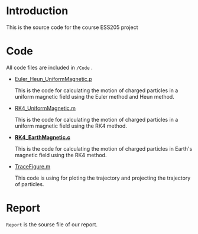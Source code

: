 # Introduction
This is the source code for the course ESS205 project 
# Code
All code files are included in `/Code` .
- [Euler_Heun_UniformMagnetic.p](Code/Euler_Heun_UniformMagnetic.p)
  
  This is the code for calculating the motion of charged particles in a uniform magnetic field using the Euler method and Heun method.

- [RK4_UniformMagnetic.m](Code/RK4_UniformMagnetic.m)
  
  This is the code for calculating the motion of charged particles in a uniform magnetic field using the RK4 method.

- [**RK4_EarthMagnetic.c**](Code/RK4_EarthMagnetic.c)
  
  This is the code for calculating the motion of charged particles in Earth's magnetic field using the RK4 method.

- [TraceFigure.m](Code/TraceFigure.m)

  This code is using for ploting the trajectory and projecting the trajectory of particles.
  
# Report
`Report` is the sourse file of our report.
